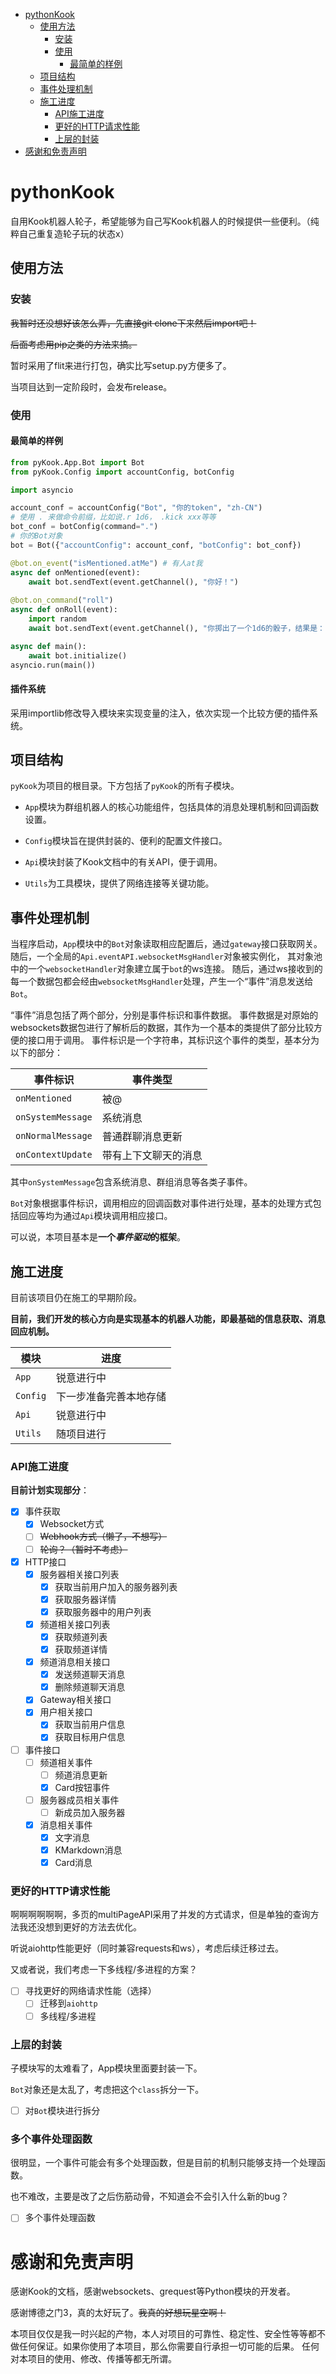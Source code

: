<!-- TOC -->
* [pythonKook](#pythonkook)
  * [使用方法](#使用方法)
    * [安装](#安装)
    * [使用](#使用)
      * [最简单的样例](#最简单的样例)
  * [项目结构](#项目结构)
  * [事件处理机制](#事件处理机制)
  * [施工进度](#施工进度)
    * [API施工进度](#api施工进度)
    * [更好的HTTP请求性能](#更好的http请求性能)
    * [上层的封装](#上层的封装)
* [感谢和免责声明](#感谢和免责声明)
<!-- TOC -->

# pythonKook
自用Kook机器人轮子，希望能够为自己写Kook机器人的时候提供一些便利。（纯粹自己重复造轮子玩的状态x）

## 使用方法

### 安装

~~我暂时还没想好该怎么弄，先直接git clone下来然后import吧！~~

~~后面考虑用pip之类的方法来搞。~~

暂时采用了flit来进行打包，确实比写setup.py方便多了。

当项目达到一定阶段时，会发布release。

### 使用

#### 最简单的样例

```python
from pyKook.App.Bot import Bot
from pyKook.Config import accountConfig, botConfig

import asyncio

account_conf = accountConfig("Bot", "你的token", "zh-CN")
# 使用 . 来做命令前缀，比如说.r 1d6， .kick xxx等等
bot_conf = botConfig(command=".")
# 你的Bot对象
bot = Bot({"accountConfig": account_conf, "botConfig": bot_conf})

@bot.on_event("isMentioned.atMe") # 有人at我
async def onMentioned(event):
    await bot.sendText(event.getChannel(), "你好！")
    
@bot.on_command("roll")
async def onRoll(event):
    import random
    await bot.sendText(event.getChannel(), "你掷出了一个1d6的骰子，结果是：{}".format(random.randint(1, 6)))

async def main():
    await bot.initialize()
asyncio.run(main())
```

#### 插件系统

采用importlib修改导入模块来实现变量的注入，依次实现一个比较方便的插件系统。

## 项目结构

`pyKook`为项目的根目录。下方包括了`pyKook`的所有子模块。

- `App`模块为群组机器人的核心功能组件，包括具体的消息处理机制和回调函数设置。

- `Config`模块旨在提供封装的、便利的配置文件接口。

- `Api`模块封装了Kook文档中的有关API，便于调用。

- `Utils`为工具模块，提供了网络连接等关键功能。

## 事件处理机制

当程序启动，`App`模块中的`Bot`对象读取相应配置后，通过`gateway`接口获取网关。
随后，一个全局的`Api.eventAPI.websocketMsgHandler`对象被实例化，
其对象池中的一个`websocketHandler`对象建立属于`bot`的ws连接。
随后，通过ws接收到的每一个数据包都会经由`websocketMsgHandler`处理，产生一个“事件”消息发送给`Bot`。

“事件”消息包括了两个部分，分别是事件标识和事件数据。
事件数据是对原始的websockets数据包进行了解析后的数据，其作为一个基本的类提供了部分比较方便的接口用于调用。
事件标识是一个字符串，其标识这个事件的类型，基本分为以下的部分：


|事件标识| 事件类型 |
|---|------|
|`onMentioned`| 被@   |
|`onSystemMessage`| 系统消息 |
|`onNormalMessage`|普通群聊消息更新|
|`onContextUpdate`|带有上下文聊天的消息|

其中`onSystemMessage`包含系统消息、群组消息等各类子事件。

`Bot`对象根据事件标识，调用相应的回调函数对事件进行处理，基本的处理方式包括回应等均为通过`Api`模块调用相应接口。

可以说，本项目基本是**一个*事件驱动*的框架**。


## 施工进度

目前该项目仍在施工的早期阶段。

**目前，我们开发的核心方向是实现基本的机器人功能，即最基础的信息获取、消息回应机制。**

|模块| 进度          |
|---|-------------|
|`App`| 锐意进行中       |
|`Config`| 下一步准备完善本地存储 |
|`Api`| 锐意进行中       |
|`Utils`| 随项目进行       |

### API施工进度

**目前计划实现部分**：

- [x] 事件获取
  - [x] Websocket方式
  - [ ] ~~Webhook方式（懒了，不想写）~~
  - [ ] ~~轮询？（暂时不考虑）~~

- [x] HTTP接口
  - [x] 服务器相关接口列表
    - [x] 获取当前用户加入的服务器列表
    - [x] 获取服务器详情
    - [x] 获取服务器中的用户列表
  - [x] 频道相关接口列表
    - [x] 获取频道列表
    - [x] 获取频道详情
  - [x] 频道消息相关接口
    - [x] 发送频道聊天消息
    - [x] 删除频道聊天消息
  - [x] Gateway相关接口
  - [x] 用户相关接口
    - [x] 获取当前用户信息
    - [x] 获取目标用户信息

- [ ] 事件接口
  - [ ] 频道相关事件
    - [ ] 频道消息更新
    - [x] Card按钮事件
  - [ ] 服务器成员相关事件
    - [ ] 新成员加入服务器
  - [x] 消息相关事件
    - [x] 文字消息
    - [x] KMarkdown消息
    - [x] Card消息

### 更好的HTTP请求性能

啊啊啊啊啊啊，多页的multiPageAPI采用了并发的方式请求，但是单独的查询方法我还没想到更好的方法去优化。

听说aiohttp性能更好（同时兼容requests和ws），考虑后续迁移过去。

又或者说，我们考虑一下多线程/多进程的方案？

- [ ] 寻找更好的网络请求性能（选择）
  - [ ] 迁移到`aiohttp`
  - [ ] 多线程/多进程

### 上层的封装

子模块写的太难看了，App模块里面要封装一下。

`Bot`对象还是太乱了，考虑把这个`class`拆分一下。

- [ ] 对`Bot`模块进行拆分

### 多个事件处理函数

很明显，一个事件可能会有多个处理函数，但是目前的机制只能够支持一个处理函数。

也不难改，主要是改了之后伤筋动骨，不知道会不会引入什么新的bug？

- [ ] 多个事件处理函数

# 感谢和免责声明

感谢Kook的文档，感谢websockets、grequest等Python模块的开发者。

感谢博德之门3，真的太好玩了。~~我真的好想玩星空啊！~~

本项目仅仅是我一时兴起的产物，本人对项目的可靠性、稳定性、安全性等等都不做任何保证。如果你使用了本项目，那么你需要自行承担一切可能的后果。
任何对本项目的使用、修改、传播等都无所谓。